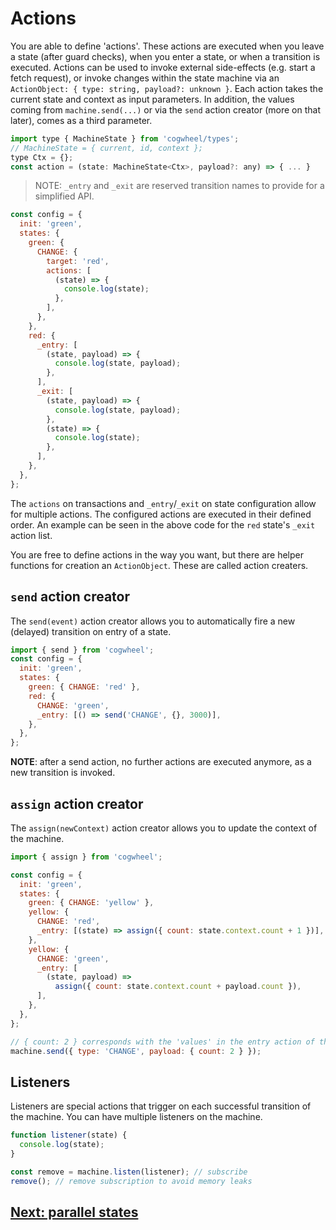 # Actions

You are able to define 'actions'. These actions are executed when you leave a state (after guard checks), when you enter a state, or when a transition is executed. Actions can be used to invoke external side-effects (e.g. start a fetch request), or invoke changes within the state machine via an `ActionObject: { type: string, payload?: unknown }`. Each action takes the current state and context as input parameters. In addition, the values coming from `machine.send(...)` or via the `send` action creator (more on that later), comes as a third parameter.

```js
import type { MachineState } from 'cogwheel/types';
// MachineState = { current, id, context };
type Ctx = {};
const action = (state: MachineState<Ctx>, payload?: any) => { ... }
```

> NOTE: `_entry` and `_exit` are reserved transition names to provide for a simplified API.

```js
const config = {
  init: 'green',
  states: {
    green: {
      CHANGE: {
        target: 'red',
        actions: [
          (state) => {
            console.log(state);
          },
        ],
      },
    },
    red: {
      _entry: [
        (state, payload) => {
          console.log(state, payload);
        },
      ],
      _exit: [
        (state, payload) => {
          console.log(state, payload);
        },
        (state) => {
          console.log(state);
        },
      ],
    },
  },
};
```

The `actions` on transactions and `_entry`/`_exit` on state configuration allow for multiple actions. The configured actions are executed in their defined order. An example can be seen in the above code for the `red` state's `_exit` action list.

You are free to define actions in the way you want, but there are helper functions for creation an `ActionObject`. These are called action creaters.

## `send` action creator

The `send(event)` action creator allows you to automatically fire a new (delayed) transition on entry of a state.

```js
import { send } from 'cogwheel';
const config = {
  init: 'green',
  states: {
    green: { CHANGE: 'red' },
    red: {
      CHANGE: 'green',
      _entry: [() => send('CHANGE', {}, 3000)],
    },
  },
};
```

**NOTE**: after a send action, no further actions are executed anymore, as a new transition is invoked.

## `assign` action creator

The `assign(newContext)` action creator allows you to update the context of the machine.

```js
import { assign } from 'cogwheel';

const config = {
  init: 'green',
  states: {
    green: { CHANGE: 'yellow' },
    yellow: {
      CHANGE: 'red',
      _entry: [(state) => assign({ count: state.context.count + 1 })],
    },
    yellow: {
      CHANGE: 'green',
      _entry: [
        (state, payload) =>
          assign({ count: state.context.count + payload.count }),
      ],
    },
  },
};

// { count: 2 } corresponds with the 'values' in the entry action of the red state
machine.send({ type: 'CHANGE', payload: { count: 2 } });
```

## Listeners

Listeners are special actions that trigger on each successful transition of the machine. You can have multiple listeners on the machine.

```js
function listener(state) {
  console.log(state);
}

const remove = machine.listen(listener); // subscribe
remove(); // remove subscription to avoid memory leaks
```

## [Next: parallel states](./parallel-states.md)
